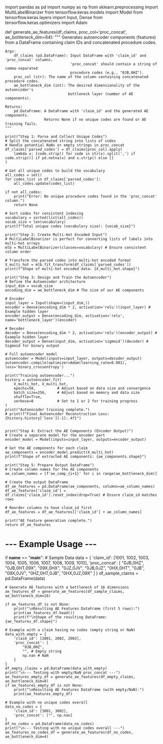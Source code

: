 import pandas as pd
import numpy as np
from sklearn.preprocessing import MultiLabelBinarizer
from tensorflow.keras.models import Model
from tensorflow.keras.layers import Input, Dense
from tensorflow.keras.optimizers import Adam

def generate_ae_features(df_claims, proc_col='proc_concat', ae_bottleneck_dim=64):
    """
    Generates autoencoder components (features) from a DataFrame
    containing claim IDs and concatenated procedure codes.

    Args:
        df_claims (pd.DataFrame): Input DataFrame with 'claim_id' and 'proc_concat' columns.
                                  'proc_concat' should contain a string of comma-separated
                                  procedure codes (e.g., "0JB,0HZ").
        proc_col (str): The name of the column containing concatenated procedure codes.
        ae_bottleneck_dim (int): The desired dimensionality of the autoencoder's
                                 bottleneck layer (number of AE components).

    Returns:
        pd.DataFrame: A DataFrame with 'claim_id' and the generated AE components.
                      Returns None if no unique codes are found or AE training fails.
    """

    print("Step 1: Parse and Collect Unique Codes")
    # Split the concatenated string into lists of codes
    # Handle potential NaNs or empty strings in proc_concat
    df_claims['parsed_codes'] = df_claims[proc_col].apply(
        lambda x: [code.strip() for code in str(x).split(',') if code.strip()] if pd.notna(x) and x.strip() else []
    )

    # Get all unique codes to build the vocabulary
    all_codes = set()
    for codes_list in df_claims['parsed_codes']:
        all_codes.update(codes_list)

    if not all_codes:
        print("Error: No unique procedure codes found in the 'proc_concat' column.")
        return None

    # Sort codes for consistent indexing
    vocabulary = sorted(list(all_codes))
    vocab_size = len(vocabulary)
    print(f"Total unique codes (vocabulary size): {vocab_size}")

    print("Step 2: Create Multi-Hot Encoded Input")
    # MultiLabelBinarizer is perfect for converting lists of labels into multi-hot arrays
    mlb = MultiLabelBinarizer(classes=vocabulary) # Ensure consistent column order

    # Transform the parsed codes into multi-hot encoded format
    X_multi_hot = mlb.fit_transform(df_claims['parsed_codes'])
    print(f"Shape of multi-hot encoded data: {X_multi_hot.shape}")

    print("Step 3: Design and Train the Autoencoder")
    # Define the Autoencoder architecture
    input_dim = vocab_size
    encoding_dim = ae_bottleneck_dim # The size of our AE components

    # Encoder
    input_layer = Input(shape=(input_dim,))
    encoder = Dense(encoding_dim * 2, activation='relu')(input_layer) # Example hidden layer
    encoder_output = Dense(encoding_dim, activation='relu', name='bottleneck_layer')(encoder)

    # Decoder
    decoder = Dense(encoding_dim * 2, activation='relu')(encoder_output) # Example hidden layer
    decoder_output = Dense(input_dim, activation='sigmoid')(decoder) # Sigmoid for binary output

    # Full autoencoder model
    autoencoder = Model(inputs=input_layer, outputs=decoder_output)
    autoencoder.compile(optimizer=Adam(learning_rate=0.001), loss='binary_crossentropy')

    print("Training autoencoder...")
    history = autoencoder.fit(
        X_multi_hot, X_multi_hot,
        epochs=50,          # Adjust based on data size and convergence
        batch_size=256,     # Adjust based on memory and data size
        shuffle=True,
        verbose=0           # Set to 1 or 2 for training progress
    )
    print("Autoencoder training complete.")
    # print(f"Final Autoencoder Reconstruction Loss: {history.history['loss'][-1]:.4f}")


    print("Step 4: Extract the AE Components (Encoder Output)")
    # Create a separate model for the encoder part
    encoder_model = Model(inputs=input_layer, outputs=encoder_output)

    # Get the AE components for each claim
    ae_components = encoder_model.predict(X_multi_hot)
    print(f"Shape of extracted AE components: {ae_components.shape}")

    print("Step 5: Prepare Output DataFrame")
    # Create column names for the AE components
    ae_column_names = [f'ae_comp_{i+1}' for i in range(ae_bottleneck_dim)]

    # Create the output DataFrame
    df_ae_features = pd.DataFrame(ae_components, columns=ae_column_names)
    df_ae_features['claim_id'] = df_claims['claim_id'].reset_index(drop=True) # Ensure claim_id matches rows

    # Reorder columns to have claim_id first
    df_ae_features = df_ae_features[['claim_id'] + ae_column_names]

    print("AE feature generation complete.")
    return df_ae_features

# --- Example Usage ---
if __name__ == "__main__":
    # Sample Data
    data = {
        'claim_id': [1001, 1002, 1003, 1004, 1005, 1006, 1007, 1008, 1009, 1010],
        'proc_concat': [
            "0JB,0HZ",
            "0JB,0HT,09X",
            "09X,0HX",
            "0JZ,0JV",
            "0JB,0JZ",
            "0HX,0HT",
            "0JB",
            "09X,0JV",
            "0HZ,0HT,0JB",
            "0HX,0JZ,09X"
        ]
    }
    df_sample_claims = pd.DataFrame(data)

    # Generate AE features with a bottleneck of 16 dimensions
    ae_features_df = generate_ae_features(df_sample_claims, ae_bottleneck_dim=16)

    if ae_features_df is not None:
        print("\nResulting AE Features DataFrame (first 5 rows):")
        print(ae_features_df.head())
        print(f"\nShape of the resulting DataFrame: {ae_features_df.shape}")

    # Example with a claim having no codes (empty string or NaN)
    data_with_empty = {
        'claim_id': [2001, 2002, 2003],
        'proc_concat': [
            "0JB,0HZ",
            "", # Empty string
            np.nan # NaN
        ]
    }
    df_empty_claims = pd.DataFrame(data_with_empty)
    print("\n--- Testing with empty/NaN proc_concat ---")
    ae_features_empty_df = generate_ae_features(df_empty_claims, ae_bottleneck_dim=8)
    if ae_features_empty_df is not None:
        print("\nResulting AE Features DataFrame (with empty/NaN):")
        print(ae_features_empty_df)

    # Example with no unique codes overall
    data_no_codes = {
        'claim_id': [3001, 3002],
        'proc_concat': ["", np.nan]
    }
    df_no_codes = pd.DataFrame(data_no_codes)
    print("\n--- Testing with no unique codes overall ---")
    ae_features_no_codes_df = generate_ae_features(df_no_codes, ae_bottleneck_dim=4)

